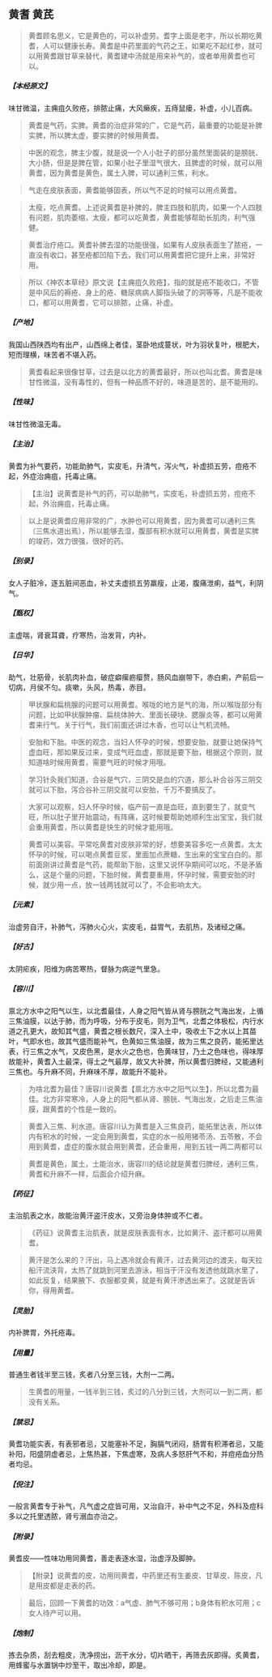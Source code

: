 ## 黄耆 黄芪

> 黄耆顾名思义，它是黄色的，可以补虚劳。耆字上面是老字，所以长期吃黄耆，人可以健康长寿。黄耆是中药里面的气药之王，如果吃不起红参，就可以用黄耆跟甘草来替代，黄耆建中汤就是用来补气的，或者单用黄耆也可以。

##### 【本经原文】
味甘微温，主痈疽久败疮，排脓止痛，大风癞疾，五痔鼠瘘，补虚，小儿百病。

> 黄耆是气药，实脾。黄耆的治症非常的广，它是气药，最重要的功能是补脾实脾，所以脾太虚，要实脾的时候用黄耆。

> 中医的观念，脾主少腹，就是说一个人小肚子的部分虽然里面装的是膀胱、大小肠，但是是脾在管，如果小肚子里湿气很大，且脾虚的时候，就可以用黄耆，因为黄耆是黄色，属土入脾，可以通利三焦，利水。

> 气走在皮肤表面，黄耆能够固表，所以气不足的时候可以用点黄耆。

> 太瘦，吃点黄耆。上述说黄耆是补脾的，脾主四肢和肌肉，如果一个人四肢有问题，肌肉萎缩，太瘦，都可以吃黄耆，黄耆能够帮助长肌肉，利气强健。

> 黄耆治疗疮口。黄耆补脾去湿的功能很强，如果有人皮肤表面生了脓疮，一直没有收口，甚至疮都凹陷下去，我们可以用黄耆把它提升上来，非常好用。

> 所以《神农本草经》原文说【主痈疽久败疮】，指的就是疮不能收口，不管是中风后的褥疮、身上的疮、糖尿病病人脚指头破了的洞等等，凡是不能收口，都可以用黄耆，它可以排脓，止痛，补虚。

##### 【产地】
我国山西陕西均有出产，山西绵上者佳，茎卧地成蔓状，叶为羽状复叶，根肥大，短而理横，味苦者不堪入药。

> 黄耆看起来很像甘草，过去是以北方的黄耆最好，所以也叫北耆。黄耆是味甘性微温，没有毒性的，但有一种品质不好的，味道是苦的，是不能用的。

##### 【性味】
味甘性微温无毒。
##### 【主治】
黄耆为补气要药，功能助肺气，实皮毛，升清气，泻火气，补虚损五劳，痘疮不起，外症治痈疽，托毒止痛。

> 【主治】说黄耆是补气的药，可以助肺气，实皮毛，补虚损五劳，痘疮不起，外治痈疽，托毒止痛。

> 以上是说黄耆应用非常的广，水肿也可以用黄耆，因为黄耆可以通利三焦（三焦水道出焉），所以能够去湿，腹部有积水就可以用黄耆，黄耆是实脾的竣药，效力很强，很好的药。

##### 【别录】
女人子脏冷，逐五脏间恶血，补丈夫虚损五劳羸瘦，止渴，腹痛泄痢，益气，利阴气。
##### 【甄权】
主虚喘，肾衰耳聋，疗寒热，治发背，内补。
##### 【日华】
助气，壮筋骨，长肌肉补血，破症癖瘰疬瘿赘，肠风血崩带下，赤白痢，产前后一切病，月侯不匀。痰嗽，头风，热毒，赤目。

> 甲状腺和扁桃腺的问题可以用黄耆。喉咙的地方是气的海，所以喉咙部分有问题，比如甲状腺肿瘤、扁桃体肿大、里面长硬块、腮腺炎等，都可以用黄耆来行气。关于行气，我们前面还讲过木香，也可以让气机流畅。

> 安胎和下胎。中医的观念，当妇人怀孕的时候，想要安胎，就要让她保持气虚血旺，那如果反过来，变成气旺血虚，那就是要下胎，根据这个原则，就知道啥时候用黄耆，需要气旺的时候才用哦。

> 学习针灸我们知道，合谷是气穴，三阴交是血的穴道，那么补合谷泻三阴交就可以下胎，泻合谷补三阴交就可以安胎，千万不要搞反了。

> 大家可以观察，妇人怀孕时候，临产前一直是血旺，直到要生了，就变气旺，所以肚子里开始震动，有阵痛，这时候要帮助她顺利生出宝宝，我们就会重用黄耆，所以黄耆是快生的时候才能用哦。‍‍‍

> 黄耆可以美容。平常吃黄耆对皮肤非常的好，想要美容多吃一点黄耆。太太怀孕的时候，可以喝点黄耆豆浆，里面加点蔗糖，生出来的宝宝白白的。那前面刚讲过黄耆是气药，能帮助下胎，这里又说怀孕期间可以吃，不是矛盾么，这是个量的问题，下胎时候，黄耆要重用，怀孕时候，需要安胎的时候，就少用一点，放一钱两钱就可以了，不会影响太大。

##### 【元素】
治虚劳自汗，补肺气，泻肺火心火，实皮毛，益胃气，去肌热，及诸经之痛。
##### 【好古】
太阴疟疾，阳维为病苦寒热，督脉为病逆气里急。
##### 【容川】
禀北方水中之阳气以生，以北耆最佳，人身之阳气皆从肾与膀胱之气海出发，上循三焦油膜，以达于肺，而为呼吸，分布于皮毛，则为卫气，北耆之体极松，内行水道之孔更大，故知其气盛，黄耆之根长数尺，深入土中，吸收土下之水以上其苗叶，气即水也，故其气盛而能补气，色黄如三焦油膜，故为三焦之良药，能拓里达表，行三焦之水气，又皮色黑，是水火之色也，色黄味甘，乃土之色味也，得味厚故能补，黄耆入土最深，得土之气最厚，故又大补脾，所以黄耆归脾经，又能通利三焦也。与升麻不同，升麻味不厚，故能升不能补。

> 为啥北耆为最佳？唐容川说黄耆【禀北方水中之阳气以生】，所以北耆为最佳。北方非常寒冷，人身上的阳气都从肾、膀胱、气海出发，之后走三焦油膜，跟黄耆的个性是一致的。‍‍‍‍

> 黄耆入三焦、利水道。唐容川认为黄耆是入三焦良药，能拓里达表，所以体内有积水的时候，一定会用到黄耆，实症的水一般用猪苓汤、五苓散，不会用到黄耆，虚症的腹水就会用到黄耆，还会重用，用到五钱一两二两都可以

> 黄耆是黄色，属土，土能治水，唐容川的结论就是黄耆归脾经，通利三焦，黄耆和升麻不一样，后面会介绍升麻。

##### 【药征】
主治肌表之水，故能治黄汗盗汗皮水，又旁治身体肿或不仁者。

> 《药征》说黄耆主治肌表，就是皮肤表面有水，比如黄汗、盗汗都可以用黄耆。

> 黄汗是怎么来的？汗出，马上遇冷就会有黄汗，过去黄河边的渡夫，每天拉船汗流浃背，太热了就跳到河里去游泳，相当于汗没有发透他就跳水里了，如此反复，结果腋下、衣服都变黄，就是有黄汗渗透出来了。这就是告诉你，得用黄耆。

##### 【灵胎】
内补脾胃，外托疮毒。
##### 【用量】
普通生者钱半至三钱，炙者八分至三钱，大剂一二两。

> 生黄耆的用量，一钱半到三钱，炙过的八分到三钱，大剂可以一到二两，都没有关系。

##### 【禁忌】
黄耆功能实表，有表邪者忌，又能塞补不足，胸膈气闭闷，肠胃有积滞者忌，又能补阳，阳盛阴虚者忌，上焦热甚，下焦虚寒，及病人多怒肝气不和，并痘疮血分热者均忌。
##### 【倪注】
一般言黄耆专于补气，凡气虚之症皆可用，又治自汗，补中气之不足，外科及痘科多以之托里透脓，肾亏溺血亦治之。
##### 【附录】
黄耆皮——性味功用同黄耆，善走表逐水湿，治虚浮及脚肿。

> 【附录】说黄耆的皮，功用同黄耆，中药里还有生姜皮、甘草皮、陈皮，凡是用皮都是走表的药。

> 最后，回顾一下黄耆的功效：a气虚、肺气不够可用；b身体有积水可用；c女人待产可以用。

##### 【炮制】
拣去杂质，刮去粗皮，洗净捞出，沥干水分，切片晒干，再筛去灰即得。炙黄耆，用蜂蜜与水置锅中炒至干，取出冷却，即是。